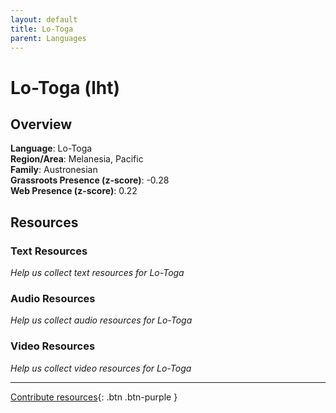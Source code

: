 ```yaml
---
layout: default
title: Lo-Toga
parent: Languages
---
```


# Lo-Toga (lht)

## Overview

**Language**: Lo-Toga  
**Region/Area**: Melanesia, Pacific  
**Family**: Austronesian  
**Grassroots Presence (z-score)**: -0.28  
**Web Presence (z-score)**: 0.22  

## Resources

### Text Resources
*Help us collect text resources for Lo-Toga*

### Audio Resources
*Help us collect audio resources for Lo-Toga*

### Video Resources
*Help us collect video resources for Lo-Toga*

---

[Contribute resources](https://forms.office.com/e/1SfLJx3u1r){: .btn .btn-purple }
